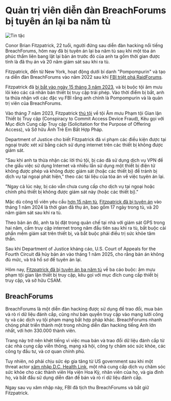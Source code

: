 # Quản trị viên diễn đàn BreachForums bị tuyên án lại ba năm tù

![Tin tặc](https://www.bleepstatic.com/content/hl-images/2022/08/17/hacker-ripped-data.jpg)

Conor Brian Fitzpatrick, 22 tuổi, người đứng sau diễn đàn hacking nổi tiếng BreachForums, hôm nay đã bị tuyên án lại ba năm tù sau khi một tòa án phúc thẩm liên bang lật lại bản án trước đó của anh ta gồm thời gian được tính là đã thụ án và 20 năm giám sát sau khi ra tù.

Fitzpatrick, đến từ New York, hoạt động dưới bí danh "Pompompurin" và tạo ra diễn đàn BreachForums vào năm 2022 sau khi [FBI triệt phá RaidForums](https://www.bleepingcomputer.com/news/security/raidforums-hacking-forum-seized-by-police-owner-arrested/).

Fitzpatrick đã [bị bắt vào ngày 15 tháng 3 năm 2023](https://www.bleepingcomputer.com/news/security/alleged-breachforums-owner-pompompurin-arrested-on-cybercrime-charges/), và bị buộc tội âm mưu lôi kéo các cá nhân bán thiết bị truy cập trái phép. Vào thời điểm bị bắt, anh ta thừa nhận với các đặc vụ FBI rằng anh chính là Pompompurin và là quản trị viên của BreachForums.

Vào tháng 7 năm 2023, Fitzpatrick [thú tội](https://www.bleepingcomputer.com/news/security/breachforums-owner-pompompurin-pleads-guilty-to-hacking-charges/) về tội Âm mưu Phạm tội Gian lận Thiết bị Truy cập (Conspiracy to Commit Access Device Fraud), Kêu gọi với Mục đích Cung cấp Truy cập (Solicitation for the Purpose of Offering Access), và Sở hữu Ảnh Trẻ Em Bất Hợp Pháp.

Department of Justice cho biết Fitzpatrick đã vi phạm các điều kiện được tại ngoại trước xét xử bằng cách sử dụng internet trên các thiết bị không được giám sát.

"Sau khi anh ta thừa nhận các lời thú tội, bị cáo đã sử dụng dịch vụ VPN để che giấu việc sử dụng Internet và nhiều lần sử dụng một thiết bị điện tử không được phép và không được giám sát (hoặc các thiết bị) để tránh bị dịch vụ tại ngoại phát hiện," theo các tài liệu của tòa án về việc tuyên án lại.

"Ngay cả lúc này, bị cáo vẫn chưa cung cấp cho dịch vụ tại ngoại hoặc chính phủ thiết bị không được giám sát này (hoặc các thiết bị)."

Mặc dù công tố viên yêu cầu [hơn 15 năm tù](https://www.bleepingcomputer.com/news/security/us-govt-wants-breachforums-admin-sentenced-to-15-years-in-prison/), [Fitzpatrick đã bị tuyên án](https://www.bleepingcomputer.com/news/security/breachforums-hacking-forum-admin-sentenced-to-20-years-supervised-release/) vào tháng 1 năm 2024 là thời gian đã thụ án, bao gồm 17 ngày trong tù, và 20 năm giám sát sau khi ra tù.

Theo bản án đó, anh ta bị đặt trong quản chế tại nhà với giám sát GPS trong hai năm, cấm truy cập internet trong năm đầu tiên sau khi ra tù, bắt buộc cài phần mềm giám sát trên thiết bị, và bắt buộc phải điều trị sức khỏe tâm thần.

Sau khi Department of Justice kháng cáo, U.S. Court of Appeals for the Fourth Circuit đã hủy bản án vào tháng 1 năm 2025, cho rằng bản án không đủ mức, và trả hồ sơ để tuyên án lại.

Hôm nay, [Fitzpatrick đã bị tuyên án ba năm tù](http://www.justice.gov/opa/pr/founder-one-worlds-largest-hacker-forums-resentenced-three-years-prison) về ba cáo buộc: âm mưu phạm tội gian lận thiết bị truy cập, kêu gọi với mục đích cung cấp thiết bị truy cập, và sở hữu CSAM.

## BreachForums

BreachForums là một diễn đàn hacking được sử dụng để trao đổi, mua bán và rò rỉ dữ liệu đánh cắp, cũng như bán quyền truy cập vào mạng lưới công ty và các dịch vụ tội phạm mạng bất hợp pháp khác. BreachForums nhanh chóng phát triển thành một trong những diễn đàn hacking tiếng Anh lớn nhất, với hơn 330.000 thành viên.

Trang này trở nên khét tiếng vì việc mua bán và trao đổi dữ liệu đánh cắp từ các nhà cung cấp viễn thông, mạng xã hội, công ty chăm sóc sức khỏe, các công ty đầu tư, và cơ quan chính phủ.

Tuy nhiên, nó phải chịu sức ép gia tăng từ US government sau khi một threat actor [xâm nhập D.C. Health Link](https://www.bleepingcomputer.com/news/security/fbi-investigates-data-breach-impacting-us-house-members-and-staff/), một nhà cung cấp dịch vụ chăm sóc sức khỏe cho các thành viên Hạ viện Hoa Kỳ, nhân viên của họ, và gia đình họ, và bắt đầu sử dụng diễn đàn để bán và rò rỉ dữ liệu đánh cắp.

Ngay sau vụ xâm nhập này, FBI đã tịch thu BreachForums và bắt giữ Fitzpatrick.